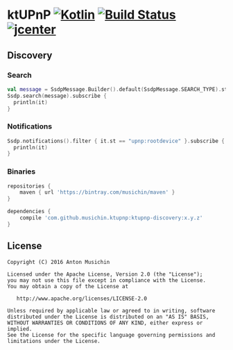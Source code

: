 # ktUPnP [![Kotlin](https://img.shields.io/badge/Kotlin-1.0.2-blue.svg)](http://kotlinlang.org) [![Build Status](https://travis-ci.org/musichin/ktUPnP.svg?branch=master)](https://travis-ci.org/musichin/ktUPnP) [![jcenter](https://api.bintray.com/packages/musichin/maven/ktUPnP/images/download.svg) ](https://bintray.com/musichin/maven/ktUPnP/_latestVersion)


## Discovery

### Search
```kotlin
val message = SsdpMessage.Builder().default(SsdpMessage.SEARCH_TYPE).st("upnp:rootdevice").build()
Ssdp.search(message).subscribe {
  println(it)
}
```

### Notifications
```kotlin
Ssdp.notifications().filter { it.st == "upnp:rootdevice" }.subscribe {
  println(it)
}
```

### Binaries
```groovy
repositories {
    maven { url 'https://bintray.com/musichin/maven' }
}

dependencies {
    compile 'com.github.musichin.ktupnp:ktupnp-discovery:x.y.z'
}
```

## License

    Copyright (C) 2016 Anton Musichin

    Licensed under the Apache License, Version 2.0 (the "License");
    you may not use this file except in compliance with the License.
    You may obtain a copy of the License at

       http://www.apache.org/licenses/LICENSE-2.0

    Unless required by applicable law or agreed to in writing, software
    distributed under the License is distributed on an "AS IS" BASIS,
    WITHOUT WARRANTIES OR CONDITIONS OF ANY KIND, either express or implied.
    See the License for the specific language governing permissions and
    limitations under the License.


